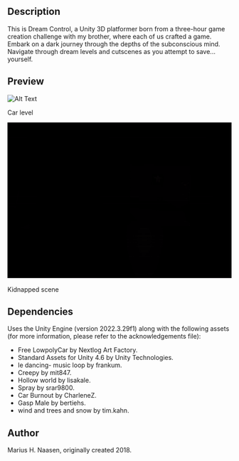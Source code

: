 ## Description

This is Dream Control, a Unity 3D platformer born from a three-hour game creation challenge with my brother, where each of us crafted a game. Embark on a dark journey through the depths of the subconscious mind. Navigate through dream levels and cutscenes as you attempt to save... yourself.

## Preview

<img src="assets/preview-car.gif" alt="Alt Text" width="600" height="350" />

Car level

<img src="assets/preview-scene.gif" alt="Alt Text" width="600" height="350" />

Kidnapped scene

## Dependencies
Uses the Unity Engine (version 2022.3.29f1) along with the following assets (for more information, please refer to the acknowledgements file):
* Free LowpolyCar by Nextlog Art Factory.
* Standard Assets for Unity 4.6 by Unity Technologies.
* le dancing- music loop by frankum.
* Creepy by mit847.
* Hollow world by lisakale.
* Spray by srar9800.
* Car Burnout by CharleneZ.
* Gasp Male by bertiehs.
* wind and trees and snow by tim.kahn.

## Author
Marius H. Naasen, originally created 2018.
